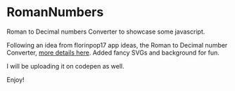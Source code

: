 # RomanNumbers
Roman to Decimal numbers Converter to showcase some javascript.

Following an idea from florinpop17 app ideas, the Roman to Decimal number Converter, [more details here](https://github.com/florinpop17/app-ideas/blob/master/Projects/1-Beginner/Roman-to-Decimal-Converter.md). Added fancy SVGs and background for fun.

I will be uploading it on codepen as well.

Enjoy!